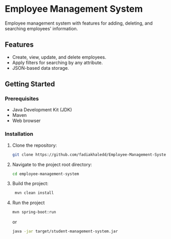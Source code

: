 # Employee Management System

Employee management system with features for adding, deleting, and searching employees' information.

## Features

- Create, view, update, and delete employees.
- Apply filters for searching by any attribute.
- JSON-based data storage.

## Getting Started

### Prerequisites

- Java Development Kit (JDK)
- Maven
- Web browser
### Installation

1. Clone the repository:

   ```bash
   git clone https://github.com/fadiakhaledd/Employee-Management-System.git

2. Navigate to the project root directory:

   ```bash
   cd employee-management-system
   ```

3. Build the project:

   ```bash
    mvn clean install
    ```

4. Run the project

   ```bash
   mvn spring-boot:run
   ```
   or
    ```bash
   java -jar target/student-management-system.jar   
